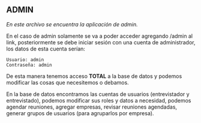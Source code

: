 ## ADMIN

*En este archivo se encuentra la aplicación de admin.*

En el caso de admin solamente se va a poder acceder agregando /admin al link, posteriormente se debe iniciar sesión con una cuenta de administrador, los datos de esta cuenta serían:
```
Usuario: admin
Contraseña: admin
```

De esta manera tenemos acceso **TOTAL** a la base de datos y podemos modificar las cosas que necesitemos o debamos. 


En la base de datos encontramos las cuentas de usuarios (entrevistador y entrevistado), podemos modificar sus roles y datos a necesidad, podemos agendar reuniones, agregar empresas, revisar reuniones agendadas, generar grupos de usuarios (para agruparlos por empresa).
